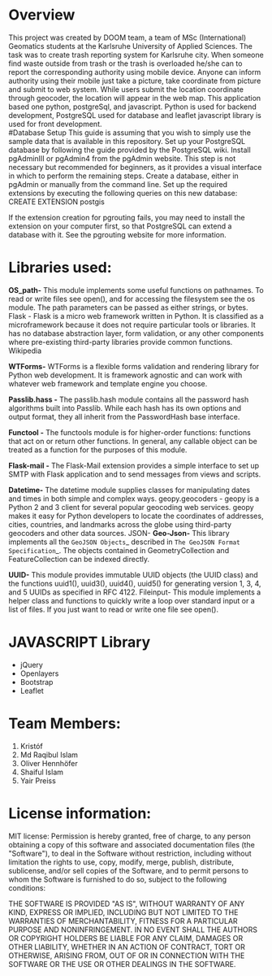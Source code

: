 
# Overview
This project was created by DOOM team, a team of MSc (International) Geomatics students at the Karlsruhe University of Applied Sciences. The task was to create trash reporting system for Karlsruhe city. When someone find waste outside from trash or the trash is overloaded he/she can to report the corresponding authority using mobile device. Anyone can inform authority using their mobile just take a picture, take coordinate from picture and submit to web system. While users submit the location coordinate through geocoder, the location will appear in the web map. This application based one python, postgreSql, and javascript. Python is used for backend development, PostgreSQL used for database and leaflet javascript library is used for front development.    
#Database Setup
This guide is assuming that you wish to simply use the sample data that is available in this repository.
Set up your PostgreSQL database by following the guide provided by the PostgreSQL wiki.
Install pgAdminIII or pgAdmin4 from the pgAdmin website. This step is not necessary but recommended for beginners, as it provides a visual interface in which to perform the remaining steps.
Create a database, either in pgAdmin or manually from the command line.
Set up the required extensions by executing the following queries on this new database:
CREATE EXTENSION postgis
 
If the extension creation for pgrouting fails, you may need to install the extension on your computer first, so that PostgreSQL can extend a database with it. See the pgrouting website for more information.
 
# Libraries used:
**OS_path-** This module implements some useful functions on pathnames. To read or write files see open(), and for accessing the filesystem see the os module. The path parameters can be passed as either strings, or bytes. 
Flask - Flask is a micro web framework written in Python. It is classified as a microframework because it does not require particular tools or libraries. It has no database abstraction layer, form validation, or any other components where pre-existing third-party libraries provide common functions. Wikipedia
 
 
**WTForms-** WTForms is a flexible forms validation and rendering library for Python web development. It is framework agnostic and can work with whatever web framework and template engine you choose. 
 
**Passlib.hass -** The passlib.hash module contains all the password hash algorithms built into Passlib. While each hash has its own options and output format, they all inherit from the PasswordHash base interface. 
 
**Functool -** The functools module is for higher-order functions: functions that act on or return other functions. In general, any callable object can be treated as a function for the purposes of this module.
 
**Flask-mail -** The Flask-Mail extension provides a simple interface to set up SMTP with Flask application and to send messages from views and scripts.
 
**Datetime-** The datetime module supplies classes for manipulating dates and times in both simple and complex ways.
geopy.geocoders - geopy is a Python 2 and 3 client for several popular geocoding web services. geopy makes it easy for Python developers to locate the coordinates of addresses, cities, countries, and landmarks across the globe using third-party geocoders and other data sources.
JSON- 
**Geo-Json-** This library implements all the `GeoJSON Objects`_ described in `The GeoJSON Format Specification`_. The objects contained in GeometryCollection and FeatureCollection can be indexed directly.
 
**UUID-** This module provides immutable UUID objects (the UUID class) and the functions uuid1(), uuid3(), uuid4(), uuid5() for generating version 1, 3, 4, and 5 UUIDs as specified in RFC 4122.
Fileinput- This module implements a helper class and functions to quickly write a loop over standard input or a list of files. If you just want to read or write one file see open().
 
 
 
 
# JAVASCRIPT Library
* jQuery
* Openlayers
* Bootstrap
* Leaflet

 
# Team Members:
1. Kristóf
2. Md Raqibul Islam
3. Oliver Hennhöfer
4. Shaiful Islam
5. Yair Preiss

 
 
# License information:
MIT license: Permission is hereby granted, free of charge, to any person obtaining a copy of this software and associated documentation files (the "Software"), to deal in the Software without restriction, including without limitation the rights to use, copy, modify, merge, publish, distribute, sublicense, and/or sell copies of the Software, and to permit persons to whom the Software is furnished to do so, subject to the following conditions: 

THE SOFTWARE IS PROVIDED "AS IS", WITHOUT WARRANTY OF ANY KIND, EXPRESS OR IMPLIED, INCLUDING BUT NOT LIMITED TO THE WARRANTIES OF MERCHANTABILITY, FITNESS FOR A PARTICULAR PURPOSE AND NONINFRINGEMENT. IN NO EVENT SHALL THE AUTHORS OR COPYRIGHT HOLDERS BE LIABLE FOR ANY CLAIM, DAMAGES OR OTHER LIABILITY, WHETHER IN AN ACTION OF CONTRACT, TORT OR OTHERWISE, ARISING FROM, OUT OF OR IN CONNECTION WITH THE SOFTWARE OR THE USE OR OTHER DEALINGS IN THE SOFTWARE.
